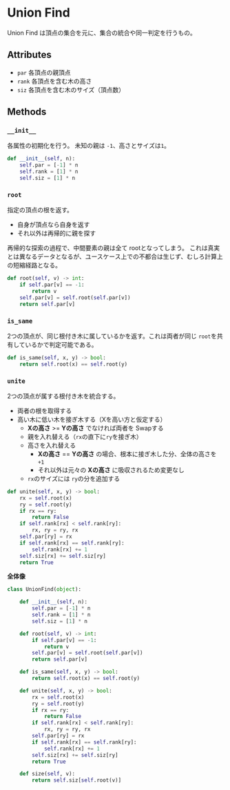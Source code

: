 # Union Find
Union Find は頂点の集合を元に、集合の統合や同一判定を行うもの。

## Attributes
- `par` 各頂点の親頂点
- `rank` 各頂点を含む木の高さ
- `siz` 各頂点を含む木のサイズ（頂点数）

## Methods

### `__init__`
各属性の初期化を行う。 未知の親は `-1`、高さとサイズは`1`。
```python
def __init__(self, n):
    self.par = [-1] * n
    self.rank = [1] * n
    self.siz = [1] * n
```

### `root`
指定の頂点の根を返す。

- 自身が頂点なら自身を返す
- それ以外は再帰的に親を探す

再帰的な探索の過程で、中間要素の親は全て rootとなってしまう。
これは真実とは異なるデータとなるが、ユースケース上での不都合は生じず、むしろ計算上の短縮経路となる。
```python
def root(self, v) -> int:
    if self.par[v] == -1:
        return v
    self.par[v] = self.root(self.par[v])
    return self.par[v]
```

### `is_same`
2つの頂点が、同じ根付き木に属しているかを返す。これは両者が同じ `root`を共有しているかで判定可能である。
```python
def is_same(self, x, y) -> bool:
    return self.root(x) == self.root(y)
```

### `unite`
2つの頂点が属する根付き木を統合する。
- 両者の根を取得する
- 高い木に低い木を接ぎ木する（Xを高い方と仮定する）
  - **Xの高さ** >= **Yの高さ** でなければ両者を Swapする
  - 親を入れ替える（`rx`の直下に`ry`を接ぎ木）
  - 高さを入れ替える
    - **Xの高さ** == **Yの高さ** の場合、根本に接ぎ木した分、全体の高さを `+1`
    - それ以外は元々の **Xの高さ** に吸収されるため変更なし
  - `rx`のサイズには `ry`の分を追加する

```python
def unite(self, x, y) -> bool:
    rx = self.root(x)
    ry = self.root(y)
    if rx == ry:
        return False
    if self.rank[rx] < self.rank[ry]:
        rx, ry = ry, rx
    self.par[ry] = rx
    if self.rank[rx] == self.rank[ry]:
        self.rank[rx] += 1
    self.siz[rx] += self.siz[ry]
    return True
```

**全体像**
```python
class UnionFind(object):

    def __init__(self, n):
        self.par = [-1] * n
        self.rank = [1] * n
        self.siz = [1] * n

    def root(self, v) -> int:
        if self.par[v] == -1:
            return v
        self.par[v] = self.root(self.par[v])
        return self.par[v]

    def is_same(self, x, y) -> bool:
        return self.root(x) == self.root(y)

    def unite(self, x, y) -> bool:
        rx = self.root(x)
        ry = self.root(y)
        if rx == ry:
            return False
        if self.rank[rx] < self.rank[ry]:
            rx, ry = ry, rx
        self.par[ry] = rx
        if self.rank[rx] == self.rank[ry]:
            self.rank[rx] += 1
        self.siz[rx] += self.siz[ry]
        return True

    def size(self, v):
        return self.siz[self.root(v)]

```